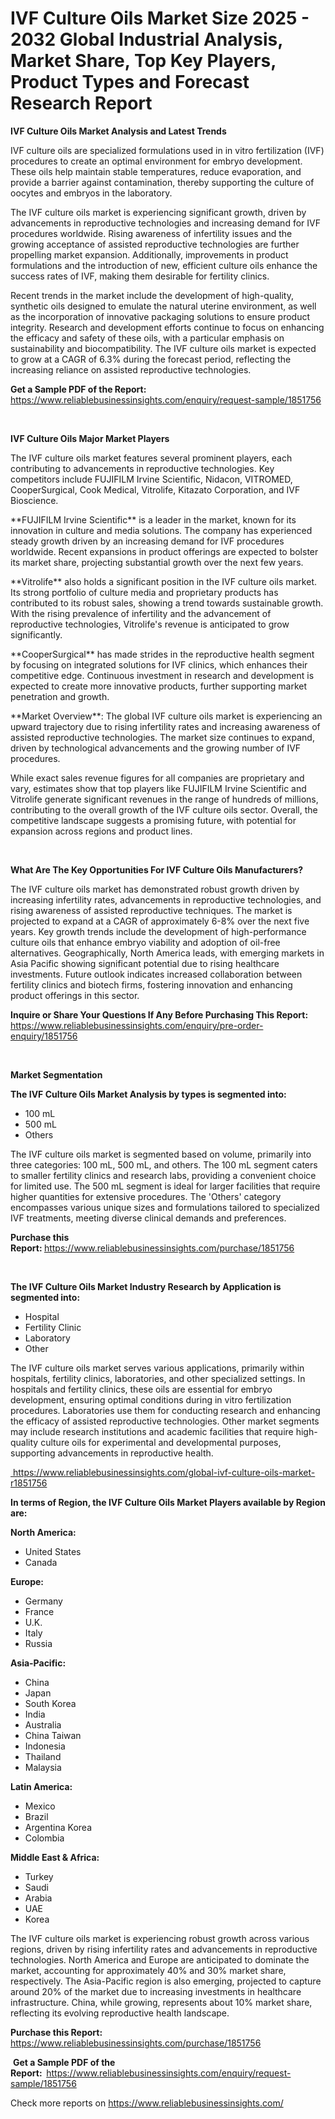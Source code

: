 <p><h1>IVF Culture Oils Market Size 2025 - 2032 Global Industrial Analysis, Market Share, Top Key Players, Product Types and Forecast Research Report</h1></p><p><strong>IVF Culture Oils Market Analysis and Latest Trends</strong></p>
<p><p>IVF culture oils are specialized formulations used in in vitro fertilization (IVF) procedures to create an optimal environment for embryo development. These oils help maintain stable temperatures, reduce evaporation, and provide a barrier against contamination, thereby supporting the culture of oocytes and embryos in the laboratory.</p><p>The IVF culture oils market is experiencing significant growth, driven by advancements in reproductive technologies and increasing demand for IVF procedures worldwide. Rising awareness of infertility issues and the growing acceptance of assisted reproductive technologies are further propelling market expansion. Additionally, improvements in product formulations and the introduction of new, efficient culture oils enhance the success rates of IVF, making them desirable for fertility clinics.</p><p>Recent trends in the market include the development of high-quality, synthetic oils designed to emulate the natural uterine environment, as well as the incorporation of innovative packaging solutions to ensure product integrity. Research and development efforts continue to focus on enhancing the efficacy and safety of these oils, with a particular emphasis on sustainability and biocompatibility. The IVF culture oils market is expected to grow at a CAGR of 6.3% during the forecast period, reflecting the increasing reliance on assisted reproductive technologies.</p></p>
<p><strong>Get a Sample PDF of the Report:&nbsp;</strong> <a href="https://www.reliablebusinessinsights.com/enquiry/request-sample/1851756?utm_campaign=1117&utm_medium=2&utm_source=Github&utm_content=ia&utm_term=07012025&utm_id=ivf-culture-oils">https://www.reliablebusinessinsights.com/enquiry/request-sample/1851756</a></p>
<p>&nbsp;</p>
<p><strong>IVF Culture Oils Major Market Players</strong></p>
<p><p>The IVF culture oils market features several prominent players, each contributing to advancements in reproductive technologies. Key competitors include FUJIFILM Irvine Scientific, Nidacon, VITROMED, CooperSurgical, Cook Medical, Vitrolife, Kitazato Corporation, and IVF Bioscience. </p><p>**FUJIFILM Irvine Scientific** is a leader in the market, known for its innovation in culture and media solutions. The company has experienced steady growth driven by an increasing demand for IVF procedures worldwide. Recent expansions in product offerings are expected to bolster its market share, projecting substantial growth over the next few years.</p><p>**Vitrolife** also holds a significant position in the IVF culture oils market. Its strong portfolio of culture media and proprietary products has contributed to its robust sales, showing a trend towards sustainable growth. With the rising prevalence of infertility and the advancement of reproductive technologies, Vitrolife's revenue is anticipated to grow significantly.</p><p>**CooperSurgical** has made strides in the reproductive health segment by focusing on integrated solutions for IVF clinics, which enhances their competitive edge. Continuous investment in research and development is expected to create more innovative products, further supporting market penetration and growth.</p><p>**Market Overview**: The global IVF culture oils market is experiencing an upward trajectory due to rising infertility rates and increasing awareness of assisted reproductive technologies. The market size continues to expand, driven by technological advancements and the growing number of IVF procedures.</p><p>While exact sales revenue figures for all companies are proprietary and vary, estimates show that top players like FUJIFILM Irvine Scientific and Vitrolife generate significant revenues in the range of hundreds of millions, contributing to the overall growth of the IVF culture oils sector. Overall, the competitive landscape suggests a promising future, with potential for expansion across regions and product lines.</p></p>
<p>&nbsp;</p>
<p><strong>What Are The Key Opportunities For IVF Culture Oils Manufacturers?</strong></p>
<p><p>The IVF culture oils market has demonstrated robust growth driven by increasing infertility rates, advancements in reproductive technologies, and rising awareness of assisted reproductive techniques. The market is projected to expand at a CAGR of approximately 6-8% over the next five years. Key growth trends include the development of high-performance culture oils that enhance embryo viability and adoption of oil-free alternatives. Geographically, North America leads, with emerging markets in Asia Pacific showing significant potential due to rising healthcare investments. Future outlook indicates increased collaboration between fertility clinics and biotech firms, fostering innovation and enhancing product offerings in this sector.</p></p>
<p><strong>Inquire or Share Your Questions If Any Before Purchasing This Report:</strong> <a href="https://www.reliablebusinessinsights.com/enquiry/pre-order-enquiry/1851756?utm_campaign=1117&utm_medium=2&utm_source=Github&utm_content=ia&utm_term=07012025&utm_id=ivf-culture-oils">https://www.reliablebusinessinsights.com/enquiry/pre-order-enquiry/1851756</a></p>
<p>&nbsp;</p>
<p><strong>Market Segmentation</strong></p>
<p><strong>The IVF Culture Oils Market Analysis by types is segmented into:</strong></p>
<p><ul><li>100 mL</li><li>500 mL</li><li>Others</li></ul></p>
<p><p>The IVF culture oils market is segmented based on volume, primarily into three categories: 100 mL, 500 mL, and others. The 100 mL segment caters to smaller fertility clinics and research labs, providing a convenient choice for limited use. The 500 mL segment is ideal for larger facilities that require higher quantities for extensive procedures. The 'Others' category encompasses various unique sizes and formulations tailored to specialized IVF treatments, meeting diverse clinical demands and preferences.</p></p>
<p><strong>Purchase this Report:&nbsp;</strong><a href="https://www.reliablebusinessinsights.com/purchase/1851756?utm_campaign=1117&utm_medium=2&utm_source=Github&utm_content=ia&utm_term=07012025&utm_id=ivf-culture-oils">https://www.reliablebusinessinsights.com/purchase/1851756</a></p>
<p>&nbsp;</p>
<p><strong>The IVF Culture Oils Market Industry Research by Application is segmented into:</strong></p>
<p><ul><li>Hospital</li><li>Fertility Clinic</li><li>Laboratory</li><li>Other</li></ul></p>
<p><p>The IVF culture oils market serves various applications, primarily within hospitals, fertility clinics, laboratories, and other specialized settings. In hospitals and fertility clinics, these oils are essential for embryo development, ensuring optimal conditions during in vitro fertilization procedures. Laboratories use them for conducting research and enhancing the efficacy of assisted reproductive technologies. Other market segments may include research institutions and academic facilities that require high-quality culture oils for experimental and developmental purposes, supporting advancements in reproductive health.</p></p>
<p><a href="https://www.reliablebusinessinsights.com/global-ivf-culture-oils-market-r1851756?utm_campaign=1117&utm_medium=2&utm_source=Github&utm_content=ia&utm_term=07012025&utm_id=ivf-culture-oils">&nbsp;https://www.reliablebusinessinsights.com/global-ivf-culture-oils-market-r1851756</a></p>
<p><strong>In terms of Region, the IVF Culture Oils Market Players available by Region are:</strong></p>
<p>
    <p> <strong> North America: </strong>
        <ul>
            <li>United States</li>
            <li>Canada</li>
        </ul>
        </p> 
    <p> <strong> Europe: </strong>
        <ul>
            <li>Germany</li>
            <li>France</li>
            <li>U.K.</li>
            <li>Italy</li>
            <li>Russia</li>
        </ul>
        </p> 
    <p> <strong> Asia-Pacific: </strong>
        <ul>
            <li>China</li>
            <li>Japan</li>
            <li>South Korea</li>
            <li>India</li>
            <li>Australia</li>
            <li>China Taiwan</li>
            <li>Indonesia</li>
            <li>Thailand</li>
            <li>Malaysia</li>
        </ul>
        </p> 
    <p> <strong> Latin America: </strong>
        <ul>
            <li>Mexico</li>
            <li>Brazil</li>
            <li>Argentina Korea</li>
            <li>Colombia</li>
        </ul>
        </p> 
    <p> <strong> Middle East & Africa: </strong>
        <ul>
            <li>Turkey</li>
            <li>Saudi</li>
            <li>Arabia</li>
            <li>UAE</li>
            <li>Korea</li>
        </ul>
    </p>
    </p>
<p><p>The IVF culture oils market is experiencing robust growth across various regions, driven by rising infertility rates and advancements in reproductive technologies. North America and Europe are anticipated to dominate the market, accounting for approximately 40% and 30% market share, respectively. The Asia-Pacific region is also emerging, projected to capture around 20% of the market due to increasing investments in healthcare infrastructure. China, while growing, represents about 10% market share, reflecting its evolving reproductive health landscape.</p></p>
<p><strong>Purchase this Report: </strong><a href="https://www.reliablebusinessinsights.com/purchase/1851756?utm_campaign=1117&utm_medium=2&utm_source=Github&utm_content=ia&utm_term=07012025&utm_id=ivf-culture-oils">https://www.reliablebusinessinsights.com/purchase/1851756</a></p>
<p>&nbsp;<strong>Get a Sample PDF of the Report:&nbsp;&nbsp;</strong><a href="https://www.reliablebusinessinsights.com/enquiry/request-sample/1851756?utm_campaign=1117&utm_medium=2&utm_source=Github&utm_content=ia&utm_term=07012025&utm_id=ivf-culture-oils">https://www.reliablebusinessinsights.com/enquiry/request-sample/1851756</a></p>
<p><strong></strong></p>
<p>Check more reports on <a href="https://www.reliablebusinessinsights.com/?utm_campaign=1117&utm_medium=2&utm_source=Github&utm_content=ia&utm_term=07012025&utm_id=ivf-culture-oils">https://www.reliablebusinessinsights.com/</a></p>